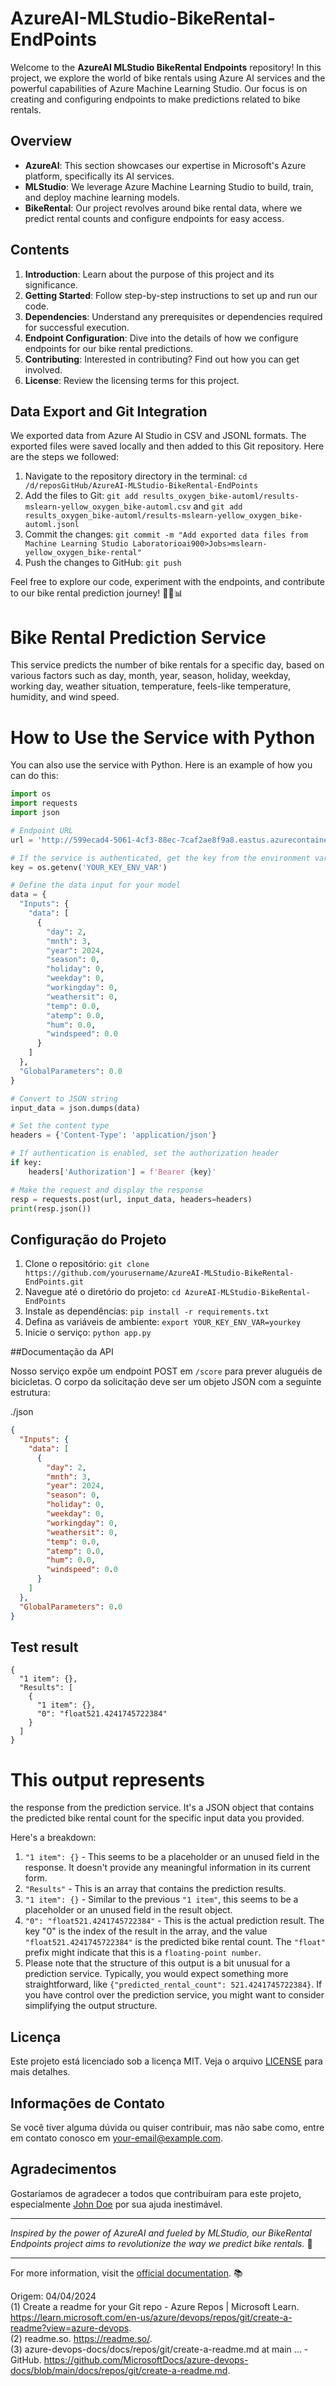 # AzureAI-MLStudio-BikeRental-EndPoints

Welcome to the **AzureAI MLStudio BikeRental Endpoints** repository! In this project, we explore the world of bike rentals using Azure AI services and the powerful capabilities of Azure Machine Learning Studio. Our focus is on creating and configuring endpoints to make predictions related to bike rentals.

## Overview
- **AzureAI**: This section showcases our expertise in Microsoft's Azure platform, specifically its AI services.
- **MLStudio**: We leverage Azure Machine Learning Studio to build, train, and deploy machine learning models.
- **BikeRental**: Our project revolves around bike rental data, where we predict rental counts and configure endpoints for easy access.

## Contents
1. **Introduction**: Learn about the purpose of this project and its significance.
2. **Getting Started**: Follow step-by-step instructions to set up and run our code.
3. **Dependencies**: Understand any prerequisites or dependencies required for successful execution.
4. **Endpoint Configuration**: Dive into the details of how we configure endpoints for our bike rental predictions.
5. **Contributing**: Interested in contributing? Find out how you can get involved.
6. **License**: Review the licensing terms for this project.

## Data Export and Git Integration

We exported data from Azure AI Studio in CSV and JSONL formats. The exported files were saved locally and then added to this Git repository. Here are the steps we followed:

1. Navigate to the repository directory in the terminal: `cd /d/reposGitHub/AzureAI-MLStudio-BikeRental-EndPoints`
2. Add the files to Git: `git add results_oxygen_bike-automl/results-mslearn-yellow_oxygen_bike-automl.csv` and `git add results_oxygen_bike-automl/results-mslearn-yellow_oxygen_bike-automl.jsonl`
3. Commit the changes: `git commit -m "Add exported data files from Machine Learning Studio Laboratorioai900>Jobs>mslearn-yellow_oxygen_bike-rental"`
4. Push the changes to GitHub: `git push`

Feel free to explore our code, experiment with the endpoints, and contribute to our bike rental prediction journey! 🚴‍♂️📊

# Bike Rental Prediction Service

This service predicts the number of bike rentals for a specific day, based on various factors such as day, month, year, season, holiday, weekday, working day, weather situation, temperature, feels-like temperature, humidity, and wind speed.

# How to Use the Service with Python
You can also use the service with Python. Here is an example of how you can do this:

```python
import os
import requests
import json

# Endpoint URL
url = 'http://599ecad4-5061-4cf3-88ec-7caf2ae8f9a8.eastus.azurecontainer.io/score'

# If the service is authenticated, get the key from the environment variable
key = os.getenv('YOUR_KEY_ENV_VAR')

# Define the data input for your model
data = {
  "Inputs": {
    "data": [
      {
        "day": 2,
        "mnth": 3,
        "year": 2024,
        "season": 0,
        "holiday": 0,
        "weekday": 0,
        "workingday": 0,
        "weathersit": 0,
        "temp": 0.0,
        "atemp": 0.0,
        "hum": 0.0,
        "windspeed": 0.0
      }
    ]
  },
  "GlobalParameters": 0.0
}

# Convert to JSON string
input_data = json.dumps(data)

# Set the content type
headers = {'Content-Type': 'application/json'}

# If authentication is enabled, set the authorization header
if key:
    headers['Authorization'] = f'Bearer {key}'

# Make the request and display the response
resp = requests.post(url, input_data, headers=headers)
print(resp.json())
```

## Configuração do Projeto

1. Clone o repositório: `git clone https://github.com/yourusername/AzureAI-MLStudio-BikeRental-EndPoints.git`
2. Navegue até o diretório do projeto: `cd AzureAI-MLStudio-BikeRental-EndPoints`
3. Instale as dependências: `pip install -r requirements.txt`
4. Defina as variáveis de ambiente: `export YOUR_KEY_ENV_VAR=yourkey`
5. Inicie o serviço: `python app.py`

##Documentação da API

Nosso serviço expõe um endpoint POST em `/score` para prever aluguéis de bicicletas. O corpo da solicitação deve ser um objeto JSON com a seguinte estrutura:

./json
```json
{
  "Inputs": {
    "data": [
      {
        "day": 2,
        "mnth": 3,
        "year": 2024,
        "season": 0,
        "holiday": 0,
        "weekday": 0,
        "workingday": 0,
        "weathersit": 0,
        "temp": 0.0,
        "atemp": 0.0,
        "hum": 0.0,
        "windspeed": 0.0
      }
    ]
  },
  "GlobalParameters": 0.0
}
```

## Test result
```output
{
  "1 item": {},
  "Results": [
    {
      "1 item": {},
      "0": "float521.4241745722384"
    }
  ]
}
```
# This output represents

 the response from the prediction service. It's a JSON object that contains the predicted bike rental count for the specific input data you provided.

Here's a breakdown:

1. `"1 item": {}` - This seems to be a placeholder or an unused field in the response. It doesn't provide any meaningful information in its current form.
2. `"Results"` - This is an array that contains the prediction results.
3. `"1 item": {}` - Similar to the previous `"1 item"`, this seems to be a placeholder or an unused field in the result object.
4. `"0": "float521.4241745722384"` - This is the actual prediction result. The key "0" is the index of the result in the array, and the value `"float521.4241745722384"` is the predicted bike rental count. The `"float"` prefix might indicate that this is a `floating-point number`.
5. Please note that the structure of this output is a bit unusual for a prediction service. Typically, you would expect something more straightforward, like `{"predicted_rental_count": 521.4241745722384}`. If you have control over the prediction service, you might want to consider simplifying the output structure.


## Licença

Este projeto está licenciado sob a licença MIT. Veja o arquivo [LICENSE](LICENSE) para mais detalhes.

## Informações de Contato

Se você tiver alguma dúvida ou quiser contribuir, mas não sabe como, entre em contato conosco em [your-email@example.com](mailto:your-email@example.com).

## Agradecimentos

Gostaríamos de agradecer a todos que contribuíram para este projeto, especialmente [John Doe](https://github.com/johndoe) por sua ajuda inestimável.


---

*Inspired by the power of AzureAI and fueled by MLStudio, our BikeRental Endpoints project aims to revolutionize the way we predict bike rentals.* 🌟

---

For more information, visit the [official documentation](https://learn.microsoft.com/en-us/azure/devops/repos/git/create-a-readme?view=azure-devops). 📚

Origem: 04/04/2024 <br>
(1) Create a readme for your Git repo - Azure Repos | Microsoft Learn. https://learn.microsoft.com/en-us/azure/devops/repos/git/create-a-readme?view=azure-devops. <br>
(2) readme.so. https://readme.so/. <br>
(3) azure-devops-docs/docs/repos/git/create-a-readme.md at main ... - GitHub. https://github.com/MicrosoftDocs/azure-devops-docs/blob/main/docs/repos/git/create-a-readme.md.
